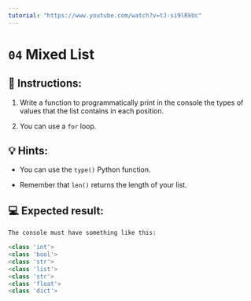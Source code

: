 ```yaml
---
tutorial: "https://www.youtube.com/watch?v=tJ-si9lRkUc"
---
```


# `04` Mixed List

## 📝 Instructions:

1. Write a function to programmatically print in the console the types of values that the list contains in each position.

2. You can use a `for` loop.

## 💡 Hints:

- You can use the `type()` Python function.

- Remember that `len()` returns the length of your list.

## 💻 Expected result:

```py
The console must have something like this:

<class 'int'>
<class 'bool'>
<class 'str'>
<class 'list'>
<class 'str'>
<class 'float'>
<class 'dict'>
```

